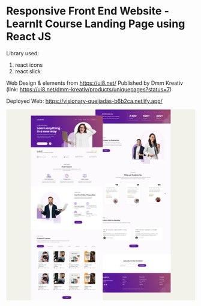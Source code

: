 # Responsive Front End Website - LearnIt Course Landing Page using React JS

Library used:
1. react icons
2. react slick

Web Design & elements from https://ui8.net/ Published by Dmm Kreativ 
(link: https://ui8.net/dmm-kreativ/products/uniquepages?status=7)

Deployed Web: https://visionary-queijadas-b6b2ca.netlify.app/

![Design preview for LearnIt landing page](./src/images/learnit-web.png)
